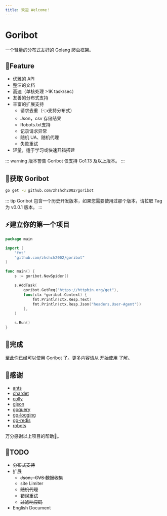 ```yaml
---
title: 欢迎 Welcome！
---
```


# Goribot
一个轻量的分布式友好的 Golang 爬虫框架。

## 🚀Feature
* 优雅的 API
* 整洁的文档
* 高速（单核处理 >1K task/sec）
* 友善的分布式支持
* 丰富的扩展支持
  * 请求去重（👈支持分布式）
  * Json，csv 存储结果
  * Robots.txt支持
  * 记录请求异常
  * 随机 UA、随机代理
  * 失败重试
* 轻量，适于学习或快速开箱搭建

::: warning 版本警告
Goribot 仅支持 Go1.13 及以上版本。
:::

## 👜获取 Goribot
```sh
go get -u github.com/zhshch2002/goribot
```
::: tip
Goribot 包含一个历史开发版本，如果您需要使用过那个版本，请拉取 Tag 为 v0.0.1 版本。
:::

## ⚡建立你的第一个项目
```Go
package main

import (
	"fmt"
	"github.com/zhshch2002/goribot"
)

func main() {
	s := goribot.NewSpider()

	s.AddTask(
		goribot.GetReq("https://httpbin.org/get"),
		func(ctx *goribot.Context) {
			fmt.Println(ctx.Resp.Text)
			fmt.Println(ctx.Resp.Json("headers.User-Agent"))
		},
	)

	s.Run()
}
```

## 🎉完成
至此你已经可以使用 Goribot 了。更多内容请从 [开始使用](./get-start) 了解。

## 🙏感谢

* [ants](https://github.com/panjf2000/ants)
* [chardet](https://github.com/saintfish/chardet)
* [colly](https://github.com/gocolly/colly)
* [gjson](https://github.com/tidwall/gjson)
* [goquery](https://github.com/PuerkitoBio/goquery)
* [go-logging](https://github.com/op/go-logging)
* [go-redis](https://github.com/go-redis/redis)
* [robots](https://github.com/slyrz/robots)

万分感谢以上项目的帮助🙏。

## 📃TODO

* ~~分布式支持~~
* 扩展
  * ~~Json、CVS 数据收集~~
  * site Limiter
  * ~~随机代理~~
  * ~~错误重试~~
  * ~~过滤响应码~~
* English Document